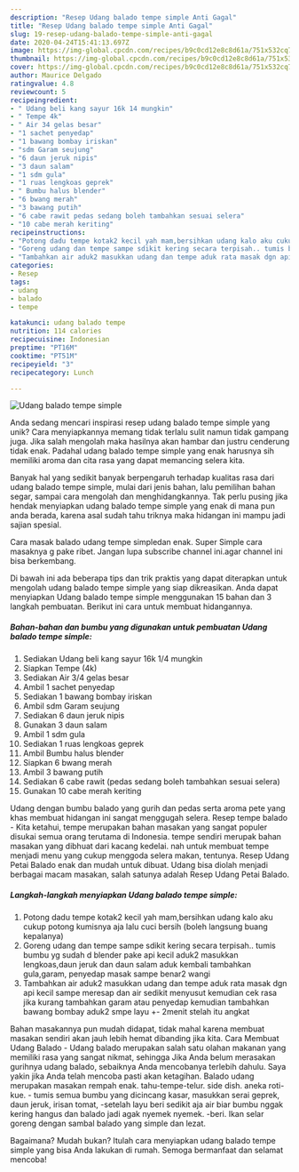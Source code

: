 ```yaml
---
description: "Resep Udang balado tempe simple Anti Gagal"
title: "Resep Udang balado tempe simple Anti Gagal"
slug: 19-resep-udang-balado-tempe-simple-anti-gagal
date: 2020-04-24T15:41:13.697Z
image: https://img-global.cpcdn.com/recipes/b9c0cd12e8c8d61a/751x532cq70/udang-balado-tempe-simple-foto-resep-utama.jpg
thumbnail: https://img-global.cpcdn.com/recipes/b9c0cd12e8c8d61a/751x532cq70/udang-balado-tempe-simple-foto-resep-utama.jpg
cover: https://img-global.cpcdn.com/recipes/b9c0cd12e8c8d61a/751x532cq70/udang-balado-tempe-simple-foto-resep-utama.jpg
author: Maurice Delgado
ratingvalue: 4.8
reviewcount: 5
recipeingredient:
- " Udang beli kang sayur 16k 14 mungkin"
- " Tempe 4k"
- " Air 34 gelas besar"
- "1 sachet penyedap"
- "1 bawang bombay iriskan"
- "sdm Garam seujung"
- "6 daun jeruk nipis"
- "3 daun salam"
- "1 sdm gula"
- "1 ruas lengkoas geprek"
- " Bumbu halus blender"
- "6 bwang merah"
- "3 bawang putih"
- "6 cabe rawit pedas sedang boleh tambahkan sesuai selera"
- "10 cabe merah keriting"
recipeinstructions:
- "Potong dadu tempe kotak2 kecil yah mam,bersihkan udang kalo aku cukup potong kumisnya aja lalu cuci bersih (boleh langsung buang kepalanya)"
- "Goreng udang dan tempe sampe sdikit kering secara terpisah.. tumis bumbu yg sudah d blender pake api kecil aduk2 masukkan lengkoas,daun jeruk dan daun salam aduk kembali tambahkan gula,garam, penyedap masak sampe benar2 wangi"
- "Tambahkan air aduk2 masukkan udang dan tempe aduk rata masak dgn api kecil sampe meresap dan air sedikit menyusut kemudian cek rasa jika kurang tambahkan garam atau penyedap kemudian tambahkan bawang bombay aduk2 smpe layu +- 2menit stelah itu angkat"
categories:
- Resep
tags:
- udang
- balado
- tempe

katakunci: udang balado tempe 
nutrition: 114 calories
recipecuisine: Indonesian
preptime: "PT16M"
cooktime: "PT51M"
recipeyield: "3"
recipecategory: Lunch

---
```



![Udang balado tempe simple](https://img-global.cpcdn.com/recipes/b9c0cd12e8c8d61a/751x532cq70/udang-balado-tempe-simple-foto-resep-utama.jpg)

Anda sedang mencari inspirasi resep udang balado tempe simple yang unik? Cara menyiapkannya memang tidak terlalu sulit namun tidak gampang juga. Jika salah mengolah maka hasilnya akan hambar dan justru cenderung tidak enak. Padahal udang balado tempe simple yang enak harusnya sih memiliki aroma dan cita rasa yang dapat memancing selera kita.

Banyak hal yang sedikit banyak berpengaruh terhadap kualitas rasa dari udang balado tempe simple, mulai dari jenis bahan, lalu pemilihan bahan segar, sampai cara mengolah dan menghidangkannya. Tak perlu pusing jika hendak menyiapkan udang balado tempe simple yang enak di mana pun anda berada, karena asal sudah tahu triknya maka hidangan ini mampu jadi sajian spesial.

Cara masak balado udang tempe simpledan enak. Super Simple cara masaknya g pake ribet. Jangan lupa subscribe channel ini.agar channel ini bisa berkembang.


Di bawah ini ada beberapa tips dan trik praktis yang dapat diterapkan untuk mengolah udang balado tempe simple yang siap dikreasikan. Anda dapat menyiapkan Udang balado tempe simple menggunakan 15 bahan dan 3 langkah pembuatan. Berikut ini cara untuk membuat hidangannya.

<!--inarticleads1-->

##### Bahan-bahan dan bumbu yang digunakan untuk pembuatan Udang balado tempe simple:

1. Sediakan  Udang beli kang sayur 16k 1/4 mungkin
1. Siapkan  Tempe (4k)
1. Sediakan  Air 3/4 gelas besar
1. Ambil 1 sachet penyedap
1. Sediakan 1 bawang bombay iriskan
1. Ambil sdm Garam seujung
1. Sediakan 6 daun jeruk nipis
1. Gunakan 3 daun salam
1. Ambil 1 sdm gula
1. Sediakan 1 ruas lengkoas geprek
1. Ambil  Bumbu halus blender
1. Siapkan 6 bwang merah
1. Ambil 3 bawang putih
1. Sediakan 6 cabe rawit (pedas sedang boleh tambahkan sesuai selera)
1. Gunakan 10 cabe merah keriting


Udang dengan bumbu balado yang gurih dan pedas serta aroma pete yang khas membuat hidangan ini sangat menggugah selera. Resep tempe balado - Kita ketahui, tempe merupakan bahan masakan yang sangat populer disukai semua orang terutama di Indonesia. tempe sendiri merupak bahan masakan yang dibhuat dari kacang kedelai. nah untuk membuat tempe menjadi menu yang cukup menggoda selera makan, tentunya. Resep Udang Petai Balado enak dan mudah untuk dibuat. Udang bisa diolah menjadi berbagai macam masakan, salah satunya adalah Resep Udang Petai Balado. 

<!--inarticleads2-->

##### Langkah-langkah menyiapkan Udang balado tempe simple:

1. Potong dadu tempe kotak2 kecil yah mam,bersihkan udang kalo aku cukup potong kumisnya aja lalu cuci bersih (boleh langsung buang kepalanya)
1. Goreng udang dan tempe sampe sdikit kering secara terpisah.. tumis bumbu yg sudah d blender pake api kecil aduk2 masukkan lengkoas,daun jeruk dan daun salam aduk kembali tambahkan gula,garam, penyedap masak sampe benar2 wangi
1. Tambahkan air aduk2 masukkan udang dan tempe aduk rata masak dgn api kecil sampe meresap dan air sedikit menyusut kemudian cek rasa jika kurang tambahkan garam atau penyedap kemudian tambahkan bawang bombay aduk2 smpe layu +- 2menit stelah itu angkat


Bahan masakannya pun mudah didapat, tidak mahal karena membuat masakan sendiri akan jauh lebih hemat dibanding jika kita. Cara Membuat Udang Balado - Udang balado merupakan salah satu olahan makanan yang memiliki rasa yang sangat nikmat, sehingga Jika Anda belum merasakan gurihnya udang balado, sebaiknya Anda mencobanya terlebih dahulu. Saya yakin jika Anda telah mencoba pasti akan ketagihan. Balado udang merupakan masakan rempah enak. tahu-tempe-telur. side dish. aneka roti-kue. - tumis semua bumbu yang dicincang kasar, masukkan serai geprek, daun jeruk, irisan tomat, -setelah layu beri sedikit aja air biar bumbu nggak kering hangus dan balado jadi agak nyemek nyemek. -beri. Ikan selar goreng dengan sambal balado yang simple dan lezat. 

Bagaimana? Mudah bukan? Itulah cara menyiapkan udang balado tempe simple yang bisa Anda lakukan di rumah. Semoga bermanfaat dan selamat mencoba!
